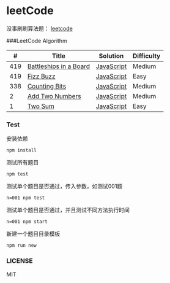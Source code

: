 # leetCode
没事刷刷算法题： [leetcode](https://leetcode.com/problemset/algorithms/)

###LeetCode Algorithm

| # | Title | Solution | Difficulty |
|---| ----- | -------- | ---------- |
|419|[Battleships in a Board](https://leetcode.com/problems/battleships-in-a-board/)| [JavaScript](./problems/419-battleships-in-a-board/index.js)|Medium|
|419|[Fizz Buzz](https://leetcode.com/problems/fizz-buzz/)| [JavaScript](./problems/412-fizz-buzz/index.js)|Easy|
|338|[Counting Bits](https://leetcode.com/problems/counting-bits/)| [JavaScript](./problems/338-counting-bits/index.js)|Medium|
|2|[Add Two Numbers](https://oj.leetcode.com/problems/counting-bits/)| [JavaScript](./problems/338-counting-bits/index.js)|Medium|
|1|[Two Sum](https://oj.leetcode.com/problems/two-sum/)| [JavaScript](./problems/001-two-num/index.js)|Easy|

### Test
安装依赖
```
npm install
```
测试所有题目
```
npm test
```
测试单个题目是否通过，传入参数，如测试001题
```
n=001 npm test
```
测试单个题目是否通过，并且测试不同方法执行时间
```
n=001 npm start
```
新建一个题目目录模板
```
npm run new
```
### LICENSE
MIT